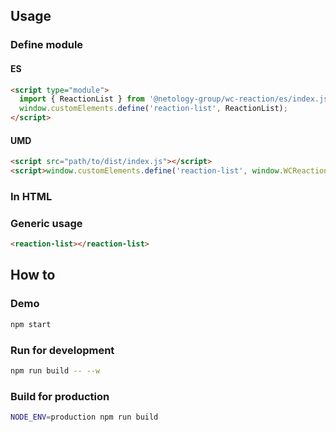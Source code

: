 ## Usage

### Define module

#### ES
```html
<script type="module">
  import { ReactionList } from '@netology-group/wc-reaction/es/index.js';
  window.customElements.define('reaction-list', ReactionList);
</script>
```

#### UMD
```html
<script src="path/to/dist/index.js"></script>
<script>window.customElements.define('reaction-list', window.WCReactions.ReactionList);</script>
```

### In HTML

### Generic usage
```html
<reaction-list></reaction-list>
```

## How to

### Demo
```sh
npm start
```

### Run for development
```sh
npm run build -- --w
```

### Build for production
```sh
NODE_ENV=production npm run build
```

